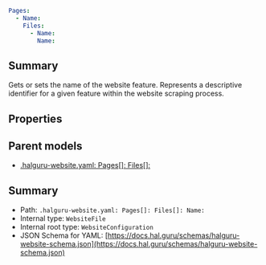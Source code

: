 <!--
title: Name
version: 1.40.1-beta.2
generated: true
date: 2025-04-28
node: This file is generated by the command-line program: `halguru manual -c -m`
-->


```yaml
Pages:
  - Name:
    Files:
      - Name:
        Name:
```

## Summary

Gets or sets the name of the website feature. Represents a descriptive identifier for a given feature within the website scraping process.

## Properties


## Parent models

* [.halguru-website.yaml: Pages[]: Files[]:]((website)-pages-list-files-list.md)
## Summary

* Path: `.halguru-website.yaml: Pages[]: Files[]: Name:`
* Internal type: `WebsiteFile`
* Internal root type: `WebsiteConfiguration`
* JSON Schema for YAML: [https://docs.hal.guru/schemas/halguru-website-schema.json](https://docs.hal.guru/schemas/halguru-website-schema.json)
